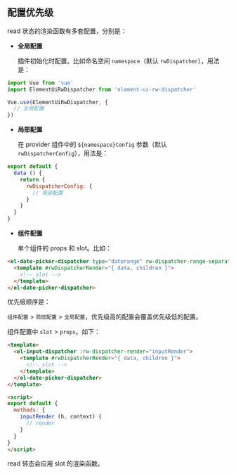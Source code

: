 ## 配置优先级

read 状态的渲染函数有多套配置，分别是：

- **全局配置**

  插件初始化时配置。比如命名空间 `namespace`（默认 `rwDispatcher`），用法是：
```js
import Vue from 'vue'
import ElementUiRwDispatcher from 'element-ui-rw-dispatcher'

Vue.use(ElementUiRwDispatcher, {
  // 全局配置
})
```

- **局部配置**

  在 provider 组件中的 `${namespace}Config` 参数（默认 `rwDispatcherConfig`），用法是：
```js
export default {
  data () {
    return {
      rwDispatcherConfig: {
        // 局部配置
      }
    }
  }
}
```

- **组件配置**

  单个组件的 props 和 slot。比如：
```html
<el-date-picker-dispatcher type="daterange" rw-dispatcher-range-separator="-">
  <template #rwDispatcherRender="{ data, children }">
    <!-- slot -->
  </template>
</el-date-picker-dispatcher>
```

优先级顺序是：

`组件配置` > `局部配置` > `全局配置`，优先级高的配置会覆盖优先级低的配置。

组件配置中 `slot` > `props`。如下：
```html
<template>
  <el-input-dispatcher :rw-dispatcher-render="inputRender">
    <template #rwDispatcherRender="{ data, children }">
      <!-- slot -->
    </template>
  </el-date-picker-dispatcher>
</template>

<script>
export default {
  methods: {
    inputRender (h, context) {
      // render
    }
  }
}
</script>
```
read 转态会应用 slot 的渲染函数。